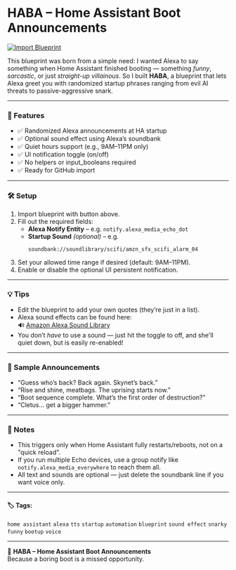 # HABA – Home Assistant Boot Announcements

[![Import Blueprint](https://my.home-assistant.io/badges/blueprint_import.svg)](https://my.home-assistant.io/redirect/blueprint_import/?blueprint_url=https://raw.githubusercontent.com/smcneece/HABA/main/blueprints/automation/smcneece/haba.yaml)




This blueprint was born from a simple need: I wanted Alexa to say something when Home Assistant finished booting — something *funny*, *sarcastic*, or just *straight-up villainous*. So I built **HABA**, a blueprint that lets Alexa greet you with randomized startup phrases ranging from evil AI threats to passive-aggressive snark.

---

### 🚀 Features
- ✅ Randomized Alexa announcements at HA startup
- ✅ Optional sound effect using Alexa’s soundbank
- ✅ Quiet hours support (e.g., 9AM–11PM only)
- ✅ UI notification toggle (on/off)
- ✅ No helpers or input_booleans required
- ✅ Ready for GitHub import

---

### 🛠️ Setup

1. Import blueprint with button above.
2. Fill out the required fields:
   - **Alexa Notify Entity** – e.g. `notify.alexa_media_echo_dot`
   - **Startup Sound** *(optional)* – e.g.  
     ```
     soundbank://soundlibrary/scifi/amzn_sfx_scifi_alarm_04
     ```
3. Set your allowed time range if desired (default: 9AM–11PM).
4. Enable or disable the optional UI persistent notification.

---

### 💡 Tips

- Edit the blueprint to add your own quotes (they’re just in a list).
- Alexa sound effects can be found here:  
  🔊 [Amazon Alexa Sound Library](https://developer.amazon.com/en-US/docs/alexa/custom-skills/ask-soundlibrary.html)
- You don’t *have* to use a sound — just hit the toggle to off, and she'll quiet down, but is easily re-enabled!

---

### 🧠 Sample Announcements

- “Guess who’s back? Back again. Skynet’s back.”
- “Rise and shine, meatbags. The uprising starts now.”
- “Boot sequence complete. What’s the first order of destruction?”
- “Cletus... get a bigger hammer.”

---

### 📝 Notes

- This triggers only when Home Assistant fully restarts/reboots, not on a "quick reload".
- If you run multiple Echo devices, use a group notify like `notify.alexa_media_everywhere` to reach them all.
- All text and sounds are optional — just delete the soundbank line if you want voice only.

---

#### 🏷️ Tags:
`home assistant` `alexa` `tts` `startup` `automation` `blueprint` `sound effect` `snarky` `funny` `bootup` `voice`

---

🧠 **HABA – Home Assistant Boot Announcements**  
Because a boring boot is a missed opportunity.

